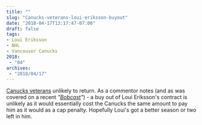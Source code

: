 ```yaml
---
title: ""
slug: "Canucks-veterans-loui-eriksson-buyout"
date: "2018-04-17T13:17:47-07:00"
draft: false
tags:
- Loui Eriksson
- NHL
- Vancouver Canucks
2018:
 - "04"
archives:
 - "2018/04/17"
---
```


[Canucks veterans][url-ref] unlikely to return. As a commentor notes (and as was covered on a recent _"[Bobcast][]"_) - a buy out of Loui Eriksson's contract is unlikely as it would essentially cost the Canucks the same amount to pay him as it would as a cap penalty. Hopefully Loui's got a better season or two left in him.

[url-ref]: https://thehockeywriters.com/canucks-veterans-returning-next-season/
[Bobcast]: https://www.tsn.ca/bobcast
